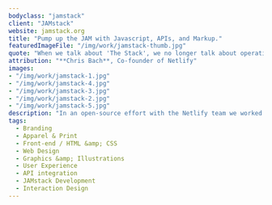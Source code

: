 ```yaml
---
bodyclass: "jamstack"
client: "JAMstack"
website: jamstack.org
title: "Pump up the JAM with Javascript, APIs, and Markup."
featuredImageFile: "/img/work/jamstack-thumb.jpg"
quote: "When we talk about 'The Stack', we no longer talk about operating systems, specific web servers, backend programming languages, or databases. The JAMstack is not about specific technologies. It’s a new way of building websites and apps that delivers better performance, higher security, lower cost of scaling, and a better developer experience."
attribution: "**Chris Bach**, Co-founder of Netlify"
images:
- "/img/work/jamstack-1.jpg"
- "/img/work/jamstack-4.jpg"
- "/img/work/jamstack-3.jpg"
- "/img/work/jamstack-2.jpg"
- "/img/work/jamstack-5.jpg"
description: "In an open-source effort with the Netlify team we worked to create not only a documented methodology for future web development but also an award-winning website ([2017 GDUSA American Web Design Awards](http://contests.gdusa.com/2017-american-web-design-awards/awda17winner) and [One Page Love](https://onepagelove.com/jamstack)) that hosts all associated resources for the JAMstack (Javascript, APIs, and Markup). With thousands of visits daily, JAMstack.org has been a vital lifeline in establishing and expanding the adoption of this approach to web development."
tags:
  - Branding
  - Apparel & Print
  - Front-end / HTML &amp; CSS
  - Web Design
  - Graphics &amp; Illustrations
  - User Experience
  - API integration
  - JAMstack Development
  - Interaction Design
---
```

